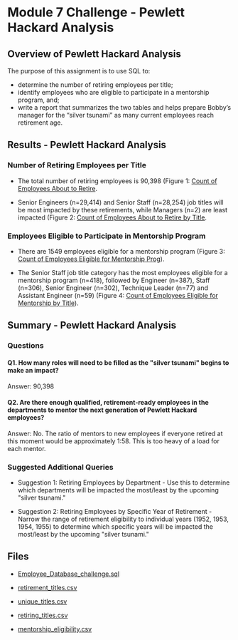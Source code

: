 # Module 7 Challenge - Pewlett Hackard Analysis

## Overview of Pewlett Hackard Analysis

The purpose of this assignment is to use SQL to:
- determine the number of retiring employees per title;
- identify employees who are eligible to participate in a mentorship program, and;
- write a report that summarizes the two tables and helps prepare Bobby’s manager for the “silver tsunami” as many current employees reach retirement age.


## Results - Pewlett Hackard Analysis

### Number of Retiring Employees per Title

- The total number of retiring employees is 90,398 (Figure 1: [Count of Employees About to Retire](https://github.com/pmoores/Pewlett_Hackard_Analysis/blob/main/Data/Count%20of%20Employees%20About%20to%20Retire.png).

- Senior Engineers (n=29,414) and Senior Staff (n=28,254) job titles will be most impacted by these retirements, while Managers (n=2) are least impacted (Figure 2: [Count of Employees About to Retire by Title](https://github.com/pmoores/Pewlett_Hackard_Analysis/blob/main/Data/Count%20of%20Employees%20About%20to%20Retire%20by%20Title.png).


### Employees Eligible to Participate in Mentorship Program

- There are 1549 employees eligible for a mentorship program (Figure 3: [Count of Employees Eligible for Mentorship Prog](https://github.com/pmoores/Pewlett_Hackard_Analysis/blob/main/Data/Count%20of%20Eligible%20for%20Mentorship%20Prog.png)).

- The Senior Staff job title category has the most employees eligible for a mentorship program (n=418), followed by Engineer (n=387), Staff (n=306), Senior Engineer (n=302), Technique Leader (n=77) and Assistant Engineer (n=59) (Figure 4: [Count of Employees Eligible for Mentorship by Title](https://github.com/pmoores/Pewlett_Hackard_Analysis/blob/main/Data/Mentorship%20Eligibility%20by%20Title.png)).


## Summary - Pewlett Hackard Analysis 

### Questions

#### Q1. How many roles will need to be filled as the "silver tsunami" begins to make an impact?
Answer: 90,398

#### Q2. Are there enough qualified, retirement-ready employees in the departments to mentor the next generation of Pewlett Hackard employees?
Answer: No. The ratio of mentors to new employees if everyone retired at this moment would be approximately 1:58. This is too heavy of a load for each mentor. 

### Suggested Additional Queries

 - Suggestion 1: Retiring Employees by Department - Use this to determine which departments will be impacted the most/least by the upcoming "silver tsunami."

 - Suggestion 2: Retiring Employees by Specific Year of Retirement - Narrow the range of retirement eligibility to individual years (1952, 1953, 1954, 1955) to determine which specific years will be impacted the most/least by the upcoming "silver tsunami."

## Files
- [Employee_Database_challenge.sql](https://github.com/pmoores/Pewlett_Hackard_Analysis/tree/main/Queries/Employee_Database_challenge.sql)

- [retirement_titles.csv](https://github.com/pmoores/Pewlett_Hackard_Analysis/blob/main/Data/retirement_titles.csv)

- [unique_titles.csv](https://github.com/pmoores/Pewlett_Hackard_Analysis/blob/main/Data/unique_titles.csv)

- [retiring_titles.csv](https://github.com/pmoores/Pewlett_Hackard_Analysis/blob/main/Data/retiring_titles.csv)

- [mentorship_eligibility.csv](https://github.com/pmoores/Pewlett_Hackard_Analysis/blob/main/Data/mentorship_eligibility.csv)
